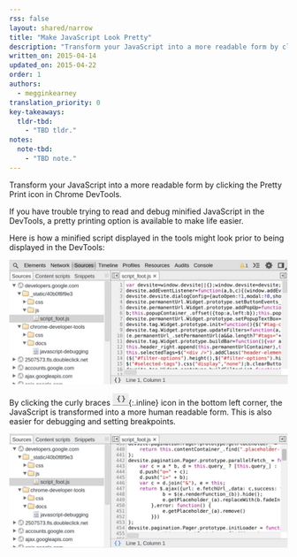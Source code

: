```yaml
---
rss: false
layout: shared/narrow
title: "Make JavaScript Look Pretty"
description: "Transform your JavaScript into a more readable form by clicking the Pretty Print icon in Chrome DevTools."
written_on: 2015-04-14
updated_on: 2015-04-22
order: 1
authors:
  - megginkearney
translation_priority: 0
key-takeaways:
  tldr-tbd:
    - "TBD tldr."
notes:
  note-tbd:
    - "TBD note."
---
```


<p class="intro">
  Transform your JavaScript into a more readable form by clicking the Pretty Print icon in Chrome DevTools.
</p>

If you have trouble trying to read and debug minified JavaScript in the DevTools, a pretty printing option is available to make life easier. 

Here is how a minified script displayed in the tools might look prior to being displayed in the DevTools:

![Minified script](imgs/pretty-print-off.jpg)

By clicking the curly braces ![Pretty print icon](imgs/prettyprint-icon.png){:.inline} icon in the bottom left corner, the JavaScript is transformed into a more human readable form. This is also easier for debugging and setting breakpoints.

![Pretty print JavaScript](imgs/pretty-print-on.jpg)


